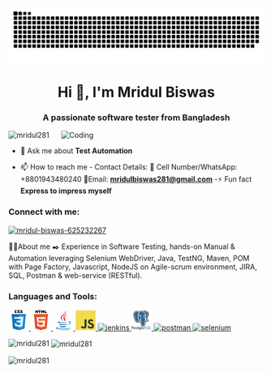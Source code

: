 ![MasterHead](https://raw.githubusercontent.com/platane/snk/output/github-contribution-grid-snake.svg)
<h1 align="center">Hi 👋, I'm Mridul Biswas</h1>
<h3 align="center">A passionate software tester from Bangladesh</h3>

<img align="right" alt="Coding" width="400" src="https://camo.githubusercontent.com/5ddf73ad3a205111cf8c686f687fc216c2946a75005718c8da5b837ad9de78c9/68747470733a2f2f7468756d62732e6766796361742e636f6d2f4576696c4e657874446576696c666973682d736d616c6c2e676966">

<p align="left"> <img src="https://komarev.com/ghpvc/?username=mridul281&label=Profile%20views&color=0e75b6&style=flat" alt="mridul281" /> </p>



- 💬 Ask me about **Test Automation**

-  📫 How to reach me -
    Contact Details:
📲 Cell Number/WhatsApp: +8801943480240 
📨Email:
**mridulbiswas281@gmail.com**
-⚡ Fun fact **Express to impress myself**

<h3 align="left">Connect with me:</h3>
<p align="left">
<a href="https://www.linkedin.com/in/mridul-biswas-625232267/" target="blank"><img align="center" src="https://raw.githubusercontent.com/rahuldkjain/github-profile-readme-generator/master/src/images/icons/Social/linked-in-alt.svg" alt="mridul-biswas-625232267" height="30" width="40" /></a>
</p>

🧑‍✈️About me ✒️
Experience in Software Testing, hands-on Manual & Automation leveraging Selenium WebDriver, Java, TestNG, Maven, POM with Page Factory, Javascript, NodeJS on Agile-scrum environment, JIRA, SQL, Postman & web-service (RESTful).

<h3 align="left">Languages and Tools:</h3>
<p align="left"> <a href="https://www.w3schools.com/css/" target="_blank" rel="noreferrer"> <img src="https://raw.githubusercontent.com/devicons/devicon/master/icons/css3/css3-original-wordmark.svg" alt="css3" width="40" height="40"/> </a> <a href="https://www.w3.org/html/" target="_blank" rel="noreferrer"> <img src="https://raw.githubusercontent.com/devicons/devicon/master/icons/html5/html5-original-wordmark.svg" alt="html5" width="40" height="40"/> </a> <a href="https://www.java.com" target="_blank" rel="noreferrer"> <img src="https://raw.githubusercontent.com/devicons/devicon/master/icons/java/java-original.svg" alt="java" width="40" height="40"/> </a> <a href="https://developer.mozilla.org/en-US/docs/Web/JavaScript" target="_blank" rel="noreferrer"> <img src="https://raw.githubusercontent.com/devicons/devicon/master/icons/javascript/javascript-original.svg" alt="javascript" width="40" height="40"/> </a> <a href="https://www.jenkins.io" target="_blank" rel="noreferrer"> <img src="https://www.vectorlogo.zone/logos/jenkins/jenkins-icon.svg" alt="jenkins" width="40" height="40"/> </a> <a href="https://www.postgresql.org" target="_blank" rel="noreferrer"> <img src="https://raw.githubusercontent.com/devicons/devicon/master/icons/postgresql/postgresql-original-wordmark.svg" alt="postgresql" width="40" height="40"/> </a> <a href="https://postman.com" target="_blank" rel="noreferrer"> <img src="https://www.vectorlogo.zone/logos/getpostman/getpostman-icon.svg" alt="postman" width="40" height="40"/> </a> <a href="https://www.selenium.dev" target="_blank" rel="noreferrer"> <img src="https://raw.githubusercontent.com/detain/svg-logos/780f25886640cef088af994181646db2f6b1a3f8/svg/selenium-logo.svg" alt="selenium" width="40" height="40"/> </a> </p>

<p><img align="left" src="https://github-readme-stats.vercel.app/api/top-langs?username=mridul281&show_icons=true&locale=en&layout=compact" alt="mridul281" /></p>

<p>&nbsp;<img align="center" src="https://github-readme-stats.vercel.app/api?username=mridul281&show_icons=true&locale=en" alt="mridul281" /></p>

<p><img align="center" src="https://github-readme-streak-stats.herokuapp.com/?user=mridul281&" alt="mridul281" /></p>
